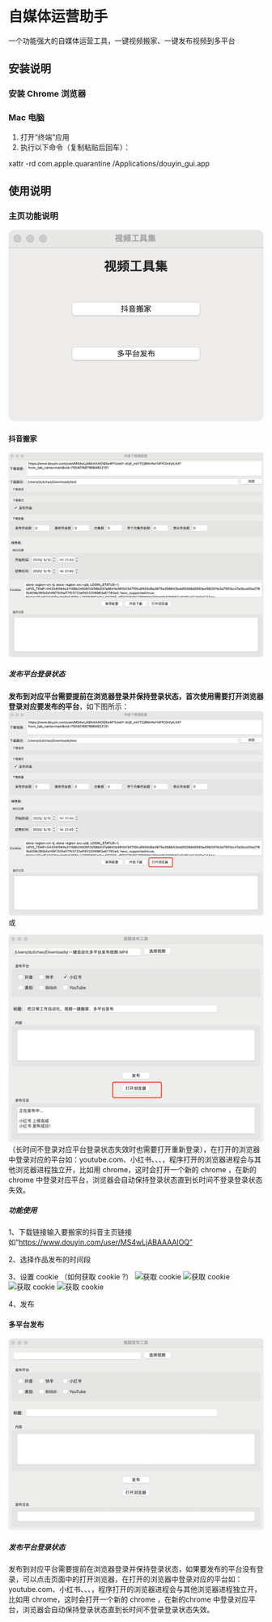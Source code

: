 # 自媒体运营助手

一个功能强大的自媒体运营工具，一键视频搬家、一键发布视频到多平台

## 安装说明

### 安装 Chrome 浏览器

### Mac 电脑
   1. 打开“终端”应用
   2. 执行以下命令（复制粘贴后回车）：

   xattr -rd com.apple.quarantine /Applications/douyin_gui.app

## 使用说明


### 主页功能说明
![主页](/assets/主页.png)

#### 抖音搬家

![抖音搬家](/assets/抖音搬家.png)

##### 发布平台登录状态

**发布到对应平台需要提前在浏览器登录并保持登录状态，首次使用需要打开浏览器登录对应要发布的平台**，如下图所示：
![打开浏览器](/assets/open_browser1.jpg)
或

![打开浏览器](/assets/open_browser2.jpg)
（长时间不登录对应平台登录状态失效时也需要打开重新登录），在打开的浏览器中登录对应的平台如：youtube.com、小红书、、、，程序打开的浏览器进程会与其他浏览器进程独立开，比如用 chrome，这时会打开一个新的 chrome ，在新的chrome 中登录对应平台，浏览器会自动保持登录状态直到长时间不登录登录状态失效。



##### 功能使用
1、下载链接输入要搬家的抖音主页链接 如“https://www.douyin.com/user/MS4wLjABAAAAlOQ”

2、选择作品发布的时间段

3、设置 cookie （如何获取 cookie ?）
![获取 cookie](/assets/cookie1.png)
![获取 cookie](/assets/cookie2.png)
![获取 cookie](/assets/cookie3.png)
![获取 cookie](/assets/cookie4.png)

4、发布

#### 多平台发布
![多平台发布](/assets/多平台发布.png)

##### 发布平台登录状态

发布到对应平台需要提前在浏览器登录并保持登录状态，如果要发布的平台没有登录，可以点击页面中的打开浏览器，在打开的浏览器中登录对应的平台如：youtube.com、小红书、、、，程序打开的浏览器进程会与其他浏览器进程独立开，比如用 chrome，这时会打开一个新的 chrome ，在新的chrome 中登录对应平台，浏览器会自动保持登录状态直到长时间不登录登录状态失效。



